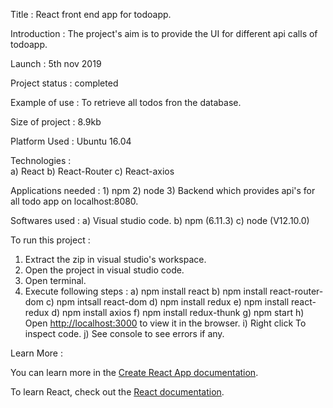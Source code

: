 Title : React front end app for todoapp.

Introduction : The project's aim is to provide the UI for different api calls of todoapp.

Launch : 5th nov 2019

Project status : completed

Example of use : To retrieve all todos fron the database.

Size of project : 8.9kb

Platform Used : Ubuntu 16.04

Technologies :  
    a) React
    b) React-Router
    c) React-axios

Applications needed : 
    1) npm
    2) node 
    3) Backend which provides api's for all todo app on localhost:8080.

Softwares used : 
    a) Visual studio code.
    b) npm (6.11.3)
    c) node (V12.10.0)

To run this project : 
1) Extract the zip in visual studio's workspace.
2) Open the project in visual studio code.
3) Open terminal.
4) Execute following steps : 
    a) npm install react
    b) npm install react-router-dom
    c) npm intsall react-dom
    d) npm install redux
    e) npm install react-redux
    d) npm install axios
    f) npm install redux-thunk
    g) npm start
    h) Open [http://localhost:3000](http://localhost:3000) to view it in the browser.
    i) Right click To inspect code.
    j) See console to see errors if any.

Learn More : 

You can learn more in the [Create React App documentation](https://facebook.github.io/create-react-app/docs/getting-started).

To learn React, check out the [React documentation](https://reactjs.org/).
